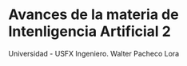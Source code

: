 # Avances de la materia de Intenligencia Artificial 2
Universidad - USFX
Ingeniero. Walter Pacheco Lora
